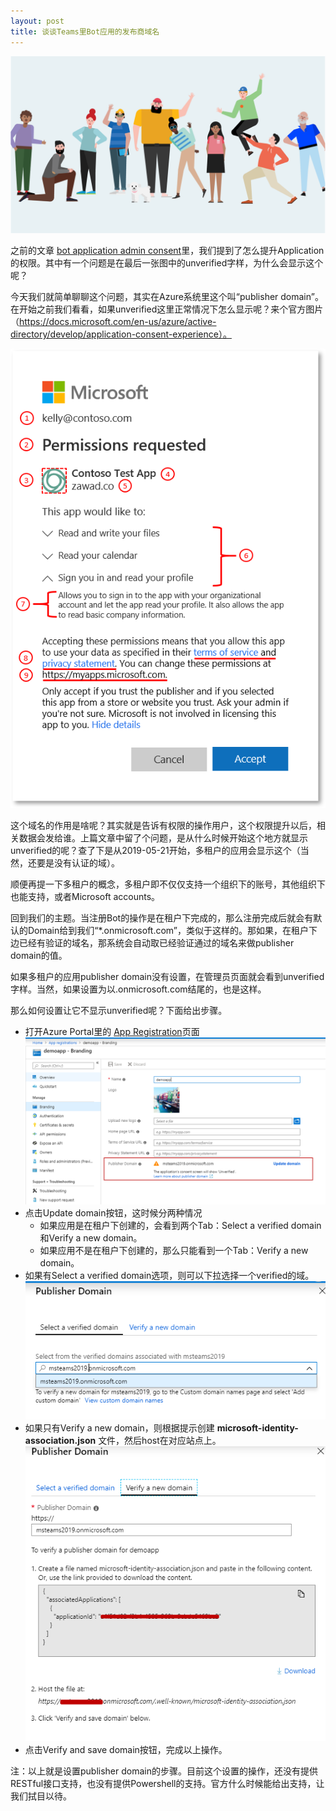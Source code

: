 ```yaml
---
layout: post
title: 谈谈Teams里Bot应用的发布商域名
---
```


![microsoft-teams](../images/microsoftteams.png)

之前的文章 [bot application admin consent](https://paul-cheung.github.io/admin-consent-for-teams-bot-application//)里，我们提到了怎么提升Application的权限。其中有一个问题是在最后一张图中的unverified字样，为什么会显示这个呢？

今天我们就简单聊聊这个问题，其实在Azure系统里这个叫“publisher domain”。在开始之前我们看看，如果unverified这里正常情况下怎么显示呢？来个官方图片（https://docs.microsoft.com/en-us/azure/active-directory/develop/application-consent-experience）。

![ConsentPrompt](../images/20190711/consent_prompt.png)

这个域名的作用是啥呢？其实就是告诉有权限的操作用户，这个权限提升以后，相关数据会发给谁。上篇文章中留了个问题，是从什么时候开始这个地方就显示unverified的呢？查了下是从2019-05-21开始，多租户的应用会显示这个（当然，还要是没有认证的域）。

顺便再提一下多租户的概念，多租户即不仅仅支持一个组织下的账号，其他组织下也能支持，或者Microsoft accounts。

回到我们的主题。当注册Bot的操作是在租户下完成的，那么注册完成后就会有默认的Domain给到我们“*.onmicrosoft.com”，类似于这样的。那如果，在租户下边已经有验证的域名，那系统会自动取已经验证通过的域名来做publisher domain的值。

如果多租户的应用publisher domain没有设置，在管理员页面就会看到unverified字样。当然，如果设置为以.onmicrosoft.com结尾的，也是这样。

那么如何设置让它不显示unverified呢？下面给出步骤。

* 打开Azure Portal里的 [App Registration](https://portal.azure.com/#blade/Microsoft_AAD_RegisteredApps/ApplicationMenuBlade)页面
![publisher domain settings](../images/20190711/publish-domain-setting.png)
* 点击Update domain按钮，这时候分两种情况
  * 如果应用是在租户下创建的，会看到两个Tab：Select a verified domain和Verify a new domain。
  * 如果应用不是在租户下创建的，那么只能看到一个Tab：Verify a new domain。
* 如果有Select a verified domain选项，则可以下拉选择一个verified的域。
![select domain](../images/20190711/select-verified-domain.png)
* 如果只有Verify a new domain，则根据提示创建 __microsoft-identity-association.json__ 文件，然后host在对应站点上。
![host new domain](../images/20190711/host-new-domain.png)
* 点击Verify and save domain按钮，完成以上操作。

注：以上就是设置publisher domain的步骤。目前这个设置的操作，还没有提供RESTful接口支持，也没有提供Powershell的支持。官方什么时候能给出支持，让我们拭目以待。